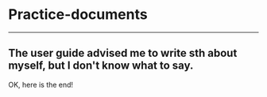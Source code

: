 # Practice-documents
***
The user guide advised me to write sth about myself, but I don't know what to say. 
---
OK, here is the end!
